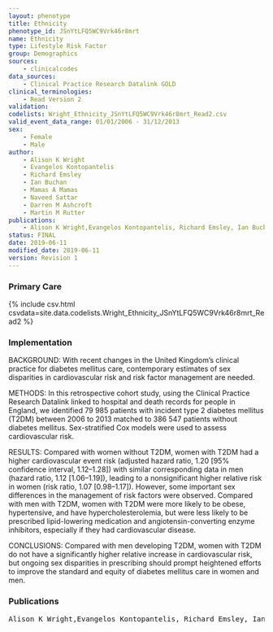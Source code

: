 ```yaml
---
layout: phenotype
title: Ethnicity
phenotype_id: JSnYtLFQ5WC9Vrk46r8mrt
name: Ethnicity
type: Lifestyle Risk Factor
group: Demographics
sources: 
    - clinicalcodes
data_sources:
    - Clinical Practice Research Datalink GOLD
clinical_terminologies:
    - Read Version 2
validation:
codelists: Wright_Ethnicity_JSnYtLFQ5WC9Vrk46r8mrt_Read2.csv
valid_event_data_range: 01/01/2006 - 31/12/2013
sex:
    - Female
    - Male
author:
    - Alison K Wright
    - Evangelos Kontopantelis
    - Richard Emsley
    - Ian Buchan
    - Mamas A Mamas
    - Naveed Sattar
    - Darren M Ashcroft
    - Martin M Rutter    
publications:
    - Alison K Wright,Evangelos Kontopantelis, Richard Emsley, Ian Buchan, Mamas A Mamas, Naveed Sattar, Darren M Ashcroft, Martin K Rutter, , Cardiovascular Risk and Risk Factor Management in Type 2 Diabetes Mellitus A Population-Based Cohort Study Assessing Sex Disparities. Circulation, 139:2742-2753, 2019.
status: FINAL
date: 2019-06-11
modified_date: 2019-06-11
version: Revision 1
---
```


### Primary Care

{% include csv.html csvdata=site.data.codelists.Wright_Ethnicity_JSnYtLFQ5WC9Vrk46r8mrt_Read2 %}

### Implementation

BACKGROUND: 
With recent changes in the United Kingdom’s clinical practice for diabetes mellitus care, contemporary estimates of sex disparities in cardiovascular risk and risk factor management are needed.

METHODS: 
In this retrospective cohort study, using the Clinical Practice Research Datalink linked to hospital and death records for people in England, we identified 79 985 patients with incident type 2 diabetes mellitus (T2DM) between 2006 to 2013 matched to 386 547 patients without diabetes mellitus. Sex-stratified Cox models were used to assess cardiovascular risk.

RESULTS: 
Compared with women without T2DM, women with T2DM had a higher cardiovascular event risk (adjusted hazard ratio, 1.20 [95% confidence interval, 1.12–1.28]) with similar corresponding data in men (hazard ratio, 1.12 [1.06–1.19]), leading to a nonsignificant higher relative risk in women (risk ratio, 1.07 [0.98–1.17]). However, some important sex differences in the management of risk factors were observed. Compared with men with T2DM, women with T2DM were more likely to be obese, hypertensive, and have hypercholesterolemia, but were less likely to be prescribed lipid-lowering medication and angiotensin-converting enzyme inhibitors, especially if they had cardiovascular disease.

CONCLUSIONS: 
Compared with men developing T2DM, women with T2DM do not have a significantly higher relative increase in cardiovascular risk, but ongoing sex disparities in prescribing should prompt heightened efforts to improve the standard and equity of diabetes mellitus care in women and men.

### Publications

<pre>
Alison K Wright,Evangelos Kontopantelis, Richard Emsley, Ian Buchan, Mamas A Mamas, Naveed Sattar, Darren M Ashcroft, Martin K Rutter, , Cardiovascular Risk and Risk Factor Management in Type 2 Diabetes Mellitus A Population-Based Cohort Study Assessing Sex Disparities. Circulation, 139:2742-2753, 2019.
</pre>
